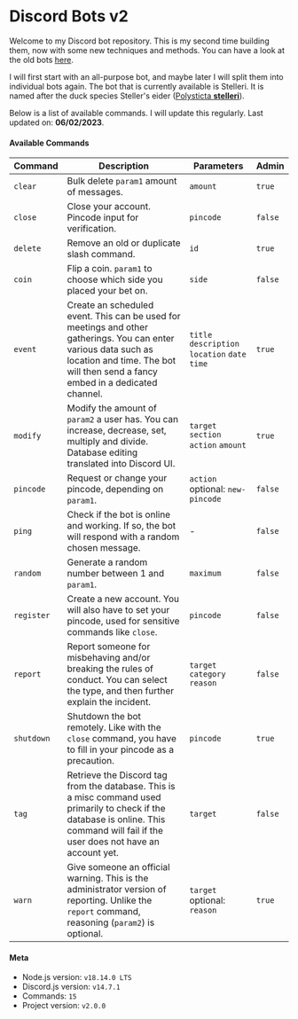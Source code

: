 # Discord Bots v2

Welcome to my Discord bot repository. This is my second time building them, now with 
some new techniques and methods. You can have a look at the old bots [here](https://github.com/PuffinKwadraat/Discord-Bots).

I will first start with an all-purpose bot, and maybe later I will split them into individual
bots again. The bot that is currently available is Stelleri. It is named after the duck species Steller's eider ([Polysticta **stelleri**](https://en.wikipedia.org/wiki/Steller%27s_eider)).

Below is a list of available commands. I will update this regularly. Last updated on:
**06/02/2023**.

#### Available Commands
| Command | Description | Parameters | Admin |
| - | - | - | - |
| `clear` | Bulk delete `param1` amount of messages. | `amount` | `true` |
| `close` | Close your account. Pincode input for verification. | `pincode` | `false` |
| `delete` | Remove an old or duplicate slash command. | `id` | `true` |
| `coin` | Flip a coin. `param1` to choose which side you placed your bet on. | `side` | `false` |
| `event` | Create an scheduled event. This can be used for meetings and other gatherings. You can enter various data such as location and time. The bot will then send a fancy embed in a dedicated channel. | `title` `description` `location` `date` `time` | `true` |
| `modify` | Modify the amount of `param2` a user has. You can increase, decrease, set, multiply and divide. Database editing translated into Discord UI. | `target` `section` `action` `amount` | `true` |
| `pincode` | Request or change your pincode, depending on `param1`.  | `action` optional: `new-pincode` | `false` |
| `ping` | Check if the bot is online and working. If so, the bot will respond with a random chosen message. | - | `false` |
| `random` | Generate a random number between 1 and `param1`. | `maximum` | `false` |
| `register` | Create a new account. You will also have to set your pincode, used for sensitive commands like `close`. | `pincode` | `false` |
| `report` | Report someone for misbehaving and/or breaking the rules of conduct. You can select the type, and then further explain the incident. | `target` `category` `reason` | `false` |
| `shutdown` | Shutdown the bot remotely. Like with the `close` command, you have to fill in your pincode as a precaution. | `pincode` | `true` |
| `tag` | Retrieve the Discord tag from the database. This is a misc command used primarily to check if the database is online. This command will fail if the user does not have an account yet. | `target` | `false` |
| `warn` | Give someone an official warning. This is the administrator version of reporting. Unlike the `report` command, reasoning (`param2`) is optional. | `target` optional: `reason` | `true` |

#### Meta
- Node.js version: `v18.14.0 LTS`
- Discord.js version: `v14.7.1`
- Commands: `15`
- Project version: `v2.0.0`
